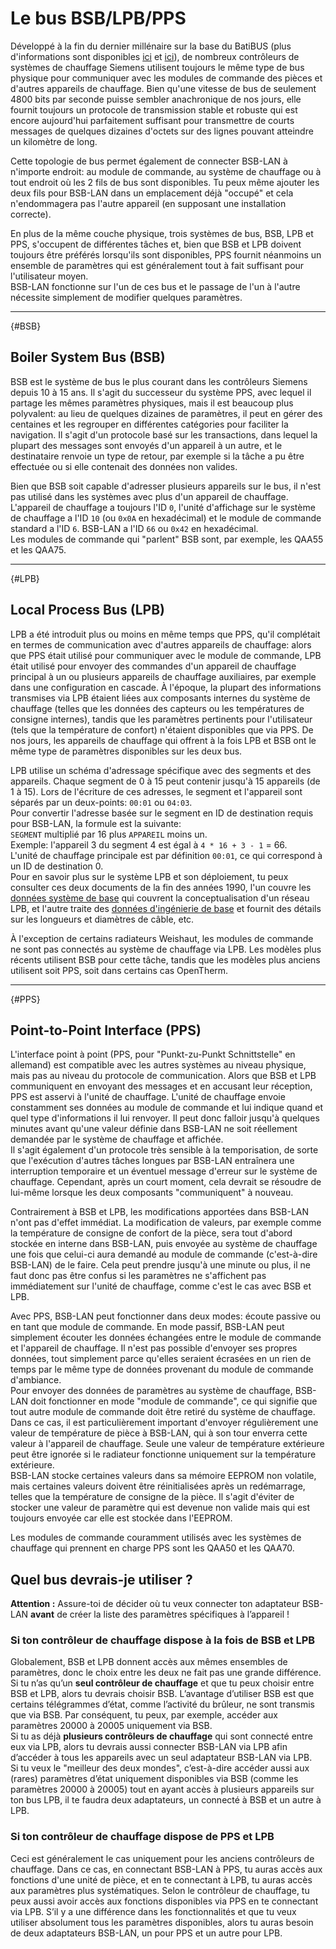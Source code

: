 # Le bus BSB/LPB/PPS

Développé à la fin du dernier millénaire sur la base du BatiBUS (plus d'informations sont disponibles [ici](https://2007.blog.dest-unreach.be/wp-content/uploads/2012/12/Interface-module-I-O-OPEN-ALBATROS-PTM59-20V1_19957_hq-en.pdf) et [ici](https://2007.blog.dest-unreach.be/wp-content/uploads/2012/12/BatiBus_v1.4.pdf)), de nombreux contrôleurs de systèmes de chauffage Siemens utilisent toujours le même type de bus physique pour communiquer avec les modules de commande des pièces et d'autres appareils de chauffage. Bien qu'une vitesse de bus de seulement 4800 bits par seconde puisse sembler anachronique de nos jours, elle fournit toujours un protocole de transmission stable et robuste qui est encore aujourd'hui parfaitement suffisant pour transmettre de courts messages de quelques dizaines d'octets sur des lignes pouvant atteindre un kilomètre de long.

Cette topologie de bus permet également de connecter BSB-LAN à n'importe endroit: au module de commande, au système de chauffage ou à tout endroit où les 2 fils de bus sont disponibles. Tu peux même ajouter les deux fils pour BSB-LAN dans un emplacement déjà "occupé" et cela n'endommagera pas l'autre appareil (en supposant une installation correcte).

En plus de la même couche physique, trois systèmes de bus, BSB, LPB et PPS, s'occupent de différentes tâches et, bien que BSB et LPB doivent toujours être préférés lorsqu'ils sont disponibles, PPS fournit néanmoins un ensemble de paramètres qui est généralement tout à fait suffisant pour l'utilisateur moyen.  
BSB-LAN fonctionne sur l'un de ces bus et le passage de l'un à l'autre nécessite simplement de modifier quelques paramètres.

---

[](){#BSB}
## Boiler System Bus (BSB)

BSB est le système de bus le plus courant dans les contrôleurs Siemens depuis 10 à 15 ans. Il s'agit du successeur du système PPS, avec lequel il partage les mêmes paramètres physiques, mais il est beaucoup plus polyvalent: au lieu de quelques dizaines de paramètres, il peut en gérer des centaines et les regrouper en différentes catégories pour faciliter la navigation. Il s'agit d'un protocole basé sur les transactions, dans lequel la plupart des messages sont envoyés d'un appareil à un autre, et le destinataire renvoie un type de retour, par exemple si la tâche a pu être effectuée ou si elle contenait des données non valides.

Bien que BSB soit capable d'adresser plusieurs appareils sur le bus, il n'est pas utilisé dans les systèmes avec plus d'un appareil de chauffage. L'appareil de chauffage a toujours l'ID `0`, l'unité d'affichage sur le système de chauffage a l'ID `10` (ou `0x0A` en hexadécimal) et le module de commande standard a l'ID `6`. BSB-LAN a l'ID `66` ou `0x42` en hexadécimal.  
Les modules de commande qui "parlent" BSB sont, par exemple, les QAA55 et les QAA75.

---

[](){#LPB}
## Local Process Bus (LPB)

LPB a été introduit plus ou moins en même temps que PPS, qu'il complétait en termes de communication avec d'autres appareils de chauffage: alors que PPS était utilisé pour communiquer avec le module de commande, LPB était utilisé pour envoyer des commandes d'un appareil de chauffage principal à un ou plusieurs appareils de chauffage auxiliaires, par exemple dans une configuration en cascade. À l'époque, la plupart des informations transmises via LPB étaient liées aux composants internes du système de chauffage (telles que les données des capteurs ou les températures de consigne internes), tandis que les paramètres pertinents pour l'utilisateur (tels que la température de confort) n'étaient disponibles que via PPS. De nos jours, les appareils de chauffage qui offrent à la fois LPB et BSB ont le même type de paramètres disponibles sur les deux bus.

LPB utilise un schéma d'adressage spécifique avec des segments et des appareils. Chaque segment de 0 à 15 peut contenir jusqu'à 15 appareils (de 1 à 15). Lors de l'écriture de ces adresses, le segment et l'appareil sont séparés par un deux-points: `00:01` ou `04:03`.  
Pour convertir l'adresse basée sur le segment en ID de destination requis pour BSB-LAN, la formule est la suivante:  
`SEGMENT` multiplié par 16 plus `APPAREIL` moins un.  
Exemple: l'appareil 3 du segment 4 est égal à `4 * 16 + 3 - 1` = 66.  
L'unité de chauffage principale est par définition `00:01`, ce qui correspond à un ID de destination 0.  
Pour en savoir plus sur le système LPB et son déploiement, tu peux consulter ces deux documents de la fin des années 1990, l'un couvre les [données système de base](https://sid.siemens.com/v/u/20138) qui couvrent la conceptualisation d'un réseau LPB, et l'autre traite des [données d'ingénierie de base](https://sid.siemens.com/v/u/20140) et fournit des détails sur les longueurs et diamètres de câble, etc.

À l'exception de certains radiateurs Weishaut, les modules de commande ne sont pas connectés au système de chauffage via LPB. Les modèles plus récents utilisent BSB pour cette tâche, tandis que les modèles plus anciens utilisent soit PPS, soit dans certains cas OpenTherm.

---

[](){#PPS}
## Point-to-Point Interface (PPS)

L'interface point à point (PPS, pour "Punkt-zu-Punkt Schnittstelle" en allemand) est compatible avec les autres systèmes au niveau physique, mais pas au niveau du protocole de communication. Alors que BSB et LPB communiquent en envoyant des messages et en accusant leur réception, PPS est asservi à l'unité de chauffage. L'unité de chauffage envoie constamment ses données au module de commande et lui indique quand et quel type d'informations il lui renvoyer. Il peut donc falloir jusqu'à quelques minutes avant qu'une valeur définie dans BSB-LAN ne soit réellement demandée par le système de chauffage et affichée.  
Il s'agit également d'un protocole très sensible à la temporisation, de sorte que l'exécution d'autres tâches longues par BSB-LAN entraînera une interruption temporaire et un éventuel message d'erreur sur le système de chauffage. Cependant, après un court moment, cela devrait se résoudre de lui-même lorsque les deux composants "communiquent" à nouveau.

Contrairement à BSB et LPB, les modifications apportées dans BSB-LAN n'ont pas d'effet immédiat. La modification de valeurs, par exemple comme la température de consigne de confort de la pièce, sera tout d'abord stockée en interne dans BSB-LAN, puis envoyée au système de chauffage une fois que celui-ci aura demandé au module de commande (c'est-à-dire BSB-LAN) de le faire. Cela peut prendre jusqu'à une minute ou plus, il ne faut donc pas être confus si les paramètres ne s'affichent pas immédiatement sur l'unité de chauffage, comme c'est le cas avec BSB et LPB.

Avec PPS, BSB-LAN peut fonctionner dans deux modes: écoute passive ou en tant que module de commande. En mode passif, BSB-LAN peut simplement écouter les données échangées entre le module de commande et l'appareil de chauffage. Il n'est pas possible d'envoyer ses propres données, tout simplement parce qu'elles seraient écrasées en un rien de temps par le même type de données provenant du module de commande d'ambiance.  
Pour envoyer des données de paramètres au système de chauffage, BSB-LAN doit fonctionner en mode "module de commande", ce qui signifie que tout autre module de commande doit être retiré du système de chauffage. Dans ce cas, il est particulièrement important d'envoyer régulièrement une valeur de température de pièce à BSB-LAN, qui à son tour enverra cette valeur à l'appareil de chauffage. Seule une valeur de température extérieure peut être ignorée si le radiateur fonctionne uniquement sur la température extérieure.  
BSB-LAN stocke certaines valeurs dans sa mémoire EEPROM non volatile, mais certaines valeurs doivent être réinitialisées après un redémarrage, telles que la température de consigne de la pièce. Il s'agit d'éviter de stocker une valeur de paramètre qui est devenue non valide mais qui est toujours envoyée car elle est stockée dans l'EEPROM.

Les modules de commande couramment utilisés avec les systèmes de chauffage qui prennent en charge PPS sont les QAA50 et les QAA70.

## Quel bus devrais-je utiliser ?
**Attention :** Assure-toi de décider où tu veux connecter ton adaptateur BSB-LAN **avant** de créer la liste des paramètres spécifiques à l’appareil !

### Si ton contrôleur de chauffage dispose à la fois de BSB et LPB
Globalement, BSB et LPB donnent accès aux mêmes ensembles de paramètres, donc le choix entre les deux ne fait pas une grande différence.  
Si tu n’as qu’un **seul contrôleur de chauffage** et que tu peux choisir entre BSB et LPB, alors tu devrais choisir BSB. L’avantage d’utiliser BSB est que certains télégrammes d’état, comme l’activité du brûleur, ne sont transmis que via BSB. Par conséquent, tu peux, par exemple, accéder aux paramètres 20000 à 20005 uniquement via BSB.  
Si tu as déjà **plusieurs contrôleurs de chauffage** qui sont connecté entre eux via LPB, alors tu devrais aussi connecter BSB-LAN via LPB afin d’accéder à tous les appareils avec un seul adaptateur BSB-LAN via LPB.  
Si tu veux le "meilleur des deux mondes", c’est-à-dire accéder aussi aux (rares) paramètres d’état uniquement disponibles via BSB (comme les paramètres 20000 à 20005) tout en ayant accès à plusieurs appareils sur ton bus LPB, il te faudra deux adaptateurs, un connecté à BSB et un autre à LPB.

### Si ton contrôleur de chauffage dispose de PPS et LPB
Ceci est généralement le cas uniquement pour les anciens contrôleurs de chauffage. Dans ce cas, en connectant BSB-LAN à PPS, tu auras accès aux fonctions d'une unité de pièce, et en te connectant à LPB, tu auras accès aux paramètres plus systématiques. Selon le contrôleur de chauffage, tu peux aussi avoir accès aux fonctions disponibles via PPS en te connectant via LPB. S’il y a une différence dans les fonctionnalités et que tu veux utiliser absolument tous les paramètres disponibles, alors tu auras besoin de deux adaptateurs BSB-LAN, un pour PPS et un autre pour LPB.